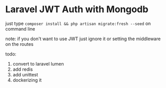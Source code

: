 # Laravel JWT Auth with Mongodb

just type `composer install && php artisan migrate:fresh --seed` on command line

note: if you don't want to use JWT just ignore it or setting the middleware on the routes<br>

todo: 
1. convert to laravel lumen
2. add redis
3. add unittest
4. dockerizing it
